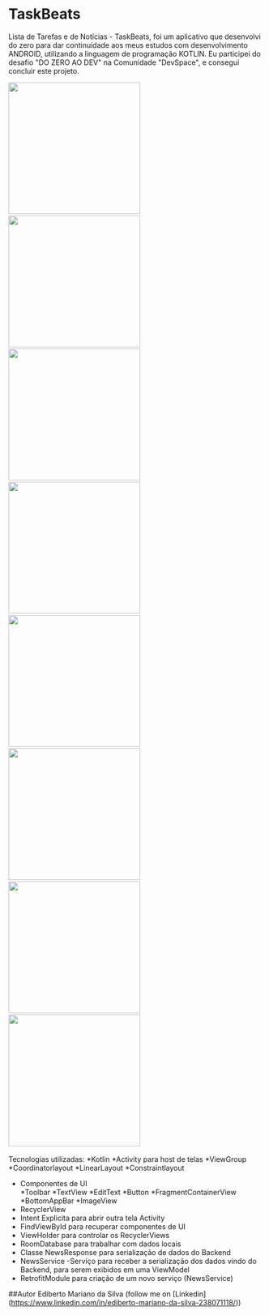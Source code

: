# TaskBeats
Lista de Tarefas e de Notícias - TaskBeats, foi um aplicativo que desenvolvi do zero para dar continuidade aos meus estudos com desenvolvimento ANDROID,
utilizando a linguagem de programação KOTLIN. Eu participei do desafio "DO ZERO AO DEV" na Comunidade "DevSpace", e conseguí concluir este projeto.

<img src="/result/imagem1.jpeg" width="260">&emsp;
<img src="/result/imagem2.jpeg" width="260">&emsp;
<img src="/result/imagem3.jpeg" width="260">&emsp;
<img src="/result/imagem4.jpeg" width="260">&emsp;
<img src="/result/imagem5.jpeg" width="260">&emsp;
<img src="/result/imagem6.jpeg" width="260">&emsp;
<img src="/result/imagem7.jpeg" width="260">&emsp;
<img src="/result/imagem8.jpeg" width="260">&emsp;

Tecnologias utilizadas:
*Kotlin
*Activity para host de telas
*ViewGroup
  *Coordinatorlayout
  *LinearLayout
  *Constraintlayout

- Componentes de UI  
  *Toolbar
  *TextView
  *EditText
  *Button
  *FragmentContainerView
  *BottomAppBar
  *ImageView
- RecyclerView
- Intent Explicita para abrir outra tela Activity
- FindViewById para recuperar componentes de UI
- ViewHolder para controlar os RecyclerViews
- RoomDatabase para trabalhar com dados locais
- Classe NewsResponse para serialização de dados do Backend
- NewsService -Serviço para receber a serialização dos dados vindo do Backend, para serem exibidos em uma ViewModel
- RetrofitModule para criação de um novo serviço (NewsService)

##Autor
     Ediberto Mariano da Silva (follow me on [Linkedin] (https://www.linkedin.com/in/ediberto-mariano-da-silva-238071118/))

